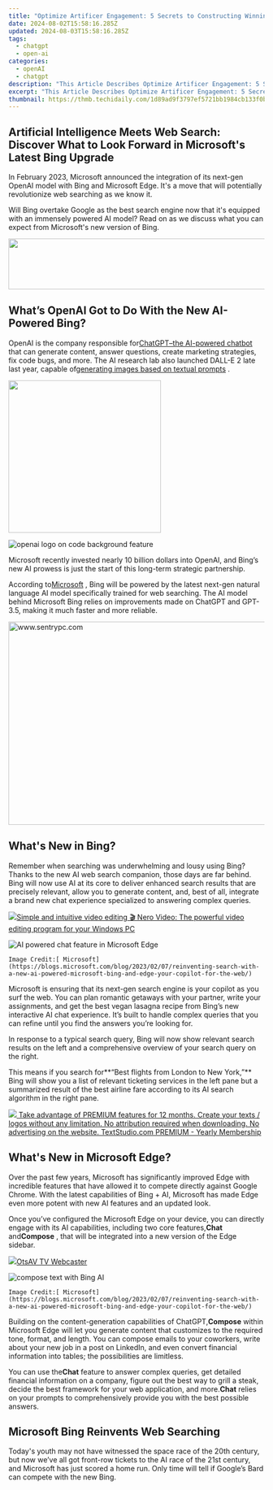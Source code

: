 ```yaml
---
title: "Optimize Artificer Engagement: 5 Secrets to Constructing Winning Prompts in Chat GPT Platforms"
date: 2024-08-02T15:58:16.285Z
updated: 2024-08-03T15:58:16.285Z
tags:
  - chatgpt
  - open-ai
categories:
  - openAI
  - chatgpt
description: "This Article Describes Optimize Artificer Engagement: 5 Secrets to Constructing Winning Prompts in Chat GPT Platforms"
excerpt: "This Article Describes Optimize Artificer Engagement: 5 Secrets to Constructing Winning Prompts in Chat GPT Platforms"
thumbnail: https://thmb.techidaily.com/1d89ad9f3797ef5721bb1984cb133f0b9a82053479b93a4aeb543f338378bede.jpg
---
```


## Artificial Intelligence Meets Web Search: Discover What to Look Forward in Microsoft's Latest Bing Upgrade

 In February 2023, Microsoft announced the integration of its next-gen OpenAI model with Bing and Microsoft Edge. It's a move that will potentially revolutionize web searching as we know it.

 Will Bing overtake Google as the best search engine now that it's equipped with an immensely powered AI model? Read on as we discuss what you can expect from Microsoft's new version of Bing.

<!-- affiliate ads begin -->
<a href="https://imp.i110150.net/c/5597632/924299/11305" target="_top" id="924299"><img src="//a.impactradius-go.com/display-ad/11305-924299" border="0" alt="" width="520" height="100"/></a>
<!-- affiliate ads end -->
## What’s OpenAI Got to Do With the New AI-Powered Bing?

 OpenAI is the company responsible for[ChatGPT–the AI-powered chatbot](http://www.makeuseof.com/how-to-use-chatgpt-by-openai/) that can generate content, answer questions, create marketing strategies, fix code bugs, and more. The AI research lab also launched DALL-E 2 late last year, capable of[generating images based on textual prompts](https://www.makeuseof.com/how-to-use-dall-e-2/) .

<!-- affiliate ads begin -->
<a href="https://coinrule.sjv.io/c/5597632/1958374/18409" target="_top" id="1958374"><img src="//a.impactradius-go.com/display-ad/18409-1958374" border="0" alt="" width="300" height="300"/></a><img height="0" width="0" src="https://imp.pxf.io/i/5597632/1958374/18409" style="position:absolute;visibility:hidden;" border="0" />
<!-- affiliate ads end -->
![openai logo on code background feature](https://static1.makeuseofimages.com/wordpress/wp-content/uploads/2023/02/openai-logo-on-code-background-feature.jpg)

 Microsoft recently invested nearly 10 billion dollars into OpenAI, and Bing’s new AI prowess is just the start of this long-term strategic partnership.

 According to[Microsoft](https://blogs.microsoft.com/blog/2023/02/07/reinventing-search-with-a-new-ai-powered-microsoft-bing-and-edge-your-copilot-for-the-web/) , Bing will be powered by the latest next-gen natural language AI model specifically trained for web searching. The AI model behind Microsoft Bing relies on improvements made on ChatGPT and GPT-3.5, making it much faster and more reliable.

<!-- affiliate ads begin -->
<a href="https://sentrypc.7eer.net/c/5597632/398453/3022" target="_top" id="398453"><img src="//a.impactradius-go.com/display-ad/3022-398453" border="0" alt="www.sentrypc.com" width="580" height="400"/></a><img height="0" width="0" src="https://sentrypc.7eer.net/i/5597632/398453/3022" style="position:absolute;visibility:hidden;" border="0" />
<!-- affiliate ads end -->
## What's New in Bing?

 Remember when searching was underwhelming and lousy using Bing? Thanks to the new AI web search companion, those days are far behind. Bing will now use AI at its core to deliver enhanced search results that are precisely relevant, allow you to generate content, and, best of all, integrate a brand new chat experience specialized to answering complex queries.

<!-- affiliate ads begin -->
<a href="https://store.nero.com/order/checkout.php?PRODS=42296685&QTY=1&AFFILIATE=108875&CART=1"><img src="http://cdnwww.nero.com/nero-com-wAssets/img/banners/2022/video-pp/ScreenshotSlider/Nero-Video-Advanced-editing.JPG" border="0">Simple and intuitive video editing
🎬 Nero Video:
The powerful video editing program for your Windows PC</a>
<!-- affiliate ads end -->
![AI powered chat feature in Microsoft Edge](https://static1.makeuseofimages.com/wordpress/wp-content/uploads/2023/02/bing-chat-new.jpg)

` Image Credit:[ Microsoft](https://blogs.microsoft.com/blog/2023/02/07/reinventing-search-with-a-new-ai-powered-microsoft-bing-and-edge-your-copilot-for-the-web/) `

 Microsoft is ensuring that its next-gen search engine is your copilot as you surf the web. You can plan romantic getaways with your partner, write your assignments, and get the best vegan lasagna recipe from Bing’s new interactive AI chat experience. It’s built to handle complex queries that you can refine until you find the answers you’re looking for.

 In response to a typical search query, Bing will now show relevant search results on the left and a comprehensive overview of your search query on the right.

 This means if you search for**“Best flights from London to New York,”** Bing will show you a list of relevant ticketing services in the left pane but a summarized result of the best airline fare according to its AI search algorithm in the right pane.

<!-- affiliate ads begin -->
<a href="https://secure.textstudio.com/order/checkout.php?PRODS=35633309&QTY=1&AFFILIATE=108875&CART=1"> <img src="https://secure.avangate.com/images/merchant/d6eb8222c9718486bdabce8b897380f7/products/3_premium-icon.png" border="0"> Take advantage of PREMIUM features for 12 months. 
Create your texts / logos without any limitation. 
No attribution required when downloading. 
No advertising on the website. 
 TextStudio.com  PREMIUM - Yearly Membership</a>
<!-- affiliate ads end -->
## What's New in Microsoft Edge?

 Over the past few years, Microsoft has significantly improved Edge with incredible features that have allowed it to compete directly against Google Chrome. With the latest capabilities of Bing + AI, Microsoft has made Edge even more potent with new AI features and an updated look.

 Once you’ve configured the Microsoft Edge on your device, you can directly engage with its AI capabilities, including two core features,**Chat** and**Compose** , that will be integrated into a new version of the Edge sidebar.

<!-- affiliate ads begin -->
<a href="https://otszone.ots7.com/order/checkout.php?PRODS=4713324&QTY=1&AFFILIATE=108875&CART=1"><img src="https://green.ots7.com/screenshots/OtsAV/OtsAVTV1.90-300x188.jpg" border="0">OtsAV TV Webcaster</a>
<!-- affiliate ads end -->
![compose text with Bing AI](https://static1.makeuseofimages.com/wordpress/wp-content/uploads/2023/02/bing-ai-compose-new.jpg)

` Image Credit:[ Microsoft](https://blogs.microsoft.com/blog/2023/02/07/reinventing-search-with-a-new-ai-powered-microsoft-bing-and-edge-your-copilot-for-the-web/) `

 Building on the content-generation capabilities of ChatGPT,**Compose** within Microsoft Edge will let you generate content that customizes to the required tone, format, and length. You can compose emails to your coworkers, write about your new job in a post on LinkedIn, and even convert financial information into tables; the possibilities are limitless.

 You can use the**Chat** feature to answer complex queries, get detailed financial information on a company, figure out the best way to grill a steak, decide the best framework for your web application, and more.**Chat** relies on your prompts to comprehensively provide you with the best possible answers.

## Microsoft Bing Reinvents Web Searching

 Today's youth may not have witnessed the space race of the 20th century, but now we’ve all got front-row tickets to the AI race of the 21st century, and Microsoft has just scored a home run. Only time will tell if Google’s Bard can compete with the new Bing.


<ins class="adsbygoogle"
     style="display:block"
     data-ad-format="autorelaxed"
     data-ad-client="ca-pub-7571918770474297"
     data-ad-slot="1223367746"></ins>



<ins class="adsbygoogle"
     style="display:block"
     data-ad-client="ca-pub-7571918770474297"
     data-ad-slot="8358498916"
     data-ad-format="auto"
     data-full-width-responsive="true"></ins>
